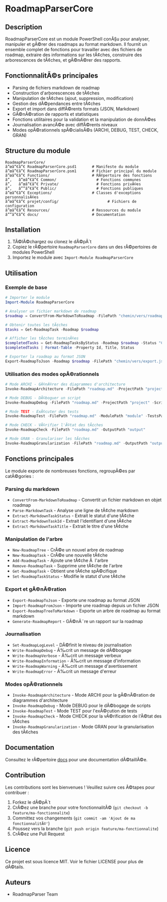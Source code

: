 # RoadmapParserCore

## Description

RoadmapParserCore est un module PowerShell conÃ§u pour analyser, manipuler et gÃ©rer des roadmaps au format markdown. Il fournit un ensemble complet de fonctions pour travailler avec des fichiers de roadmap, extraire des informations sur les tÃ¢ches, construire des arborescences de tÃ¢ches, et gÃ©nÃ©rer des rapports.

## FonctionnalitÃ©s principales

- Parsing de fichiers markdown de roadmap
- Construction d'arborescences de tÃ¢ches
- Manipulation de tÃ¢ches (ajout, suppression, modification)
- Gestion des dÃ©pendances entre tÃ¢ches
- Export et import dans diffÃ©rents formats (JSON, Markdown)
- GÃ©nÃ©ration de rapports et statistiques
- Fonctions utilitaires pour la validation et la manipulation de donnÃ©es
- Journalisation avancÃ©e avec diffÃ©rents niveaux
- Modes opÃ©rationnels spÃ©cialisÃ©s (ARCHI, DEBUG, TEST, CHECK, GRAN)

## Structure du module

```
RoadmapParserCore/
â”œâ”€â”€ RoadmapParserCore.psd1       # Manifeste du module
â”œâ”€â”€ RoadmapParserCore.psm1       # Fichier principal du module
â”œâ”€â”€ Functions/                   # RÃ©pertoire des fonctions
â”‚   â”œâ”€â”€ Common/                  # Fonctions communes
â”‚   â”œâ”€â”€ Private/                 # Fonctions privÃ©es
â”‚   â””â”€â”€ Public/                  # Fonctions publiques
â”œâ”€â”€ Exceptions/                  # Classes d'exceptions personnalisÃ©es
â”œâ”€â”€ projet/config/                      # Fichiers de configuration
â”œâ”€â”€ Resources/                   # Ressources du module
â””â”€â”€ docs/                        # Documentation
```

## Installation

1. TÃ©lÃ©chargez ou clonez le dÃ©pÃ´t
2. Copiez le rÃ©pertoire `RoadmapParserCore` dans un des rÃ©pertoires de modules PowerShell
3. Importez le module avec `Import-Module RoadmapParserCore`

## Utilisation

### Exemple de base

```powershell
# Importer le module
Import-Module RoadmapParserCore

# Analyser un fichier markdown de roadmap
$roadmap = ConvertFrom-MarkdownToRoadmap -FilePath "chemin/vers/roadmap.md"

# Obtenir toutes les tÃ¢ches
$tasks = Get-RoadmapTask -Roadmap $roadmap

# Afficher les tÃ¢ches terminÃ©es
$completedTasks = Get-RoadmapTasksByStatus -Roadmap $roadmap -Status "Complete"
$completedTasks | Format-Table -Property Id, Title, Status

# Exporter la roadmap au format JSON
Export-RoadmapToJson -Roadmap $roadmap -FilePath "chemin/vers/export.json"
```

### Utilisation des modes opÃ©rationnels

```powershell
# Mode ARCHI - GÃ©nÃ©rer des diagrammes d'architecture
Invoke-RoadmapArchitecture -FilePath "roadmap.md" -ProjectPath "project" -OutputPath "output"

# Mode DEBUG - DÃ©boguer un script
Invoke-RoadmapDebug -FilePath "roadmap.md" -ProjectPath "project" -ScriptPath "script.ps1" -OutputPath "output"

# Mode TEST - ExÃ©cuter des tests
Invoke-RoadmapTest -FilePath "roadmap.md" -ModulePath "module" -TestsPath "tests" -OutputPath "output"

# Mode CHECK - VÃ©rifier l'Ã©tat des tÃ¢ches
Invoke-RoadmapCheck -FilePath "roadmap.md" -OutputPath "output"

# Mode GRAN - Granulariser les tÃ¢ches
Invoke-RoadmapGranularization -FilePath "roadmap.md" -OutputPath "output"
```

## Fonctions principales

Le module exporte de nombreuses fonctions, regroupÃ©es par catÃ©gories :

### Parsing du markdown

- `ConvertFrom-MarkdownToRoadmap` - Convertit un fichier markdown en objet roadmap
- `Parse-MarkdownTask` - Analyse une ligne de tÃ¢che markdown
- `Extract-MarkdownTaskStatus` - Extrait le statut d'une tÃ¢che
- `Extract-MarkdownTaskId` - Extrait l'identifiant d'une tÃ¢che
- `Extract-MarkdownTaskTitle` - Extrait le titre d'une tÃ¢che

### Manipulation de l'arbre

- `New-RoadmapTree` - CrÃ©e un nouvel arbre de roadmap
- `New-RoadmapTask` - CrÃ©e une nouvelle tÃ¢che
- `Add-RoadmapTask` - Ajoute une tÃ¢che Ã  l'arbre
- `Remove-RoadmapTask` - Supprime une tÃ¢che de l'arbre
- `Get-RoadmapTask` - Obtient une tÃ¢che spÃ©cifique
- `Set-RoadmapTaskStatus` - Modifie le statut d'une tÃ¢che

### Export et gÃ©nÃ©ration

- `Export-RoadmapToJson` - Exporte une roadmap au format JSON
- `Import-RoadmapFromJson` - Importe une roadmap depuis un fichier JSON
- `Export-RoadmapTreeToMarkdown` - Exporte un arbre de roadmap au format markdown
- `Generate-RoadmapReport` - GÃ©nÃ¨re un rapport sur la roadmap

### Journalisation

- `Set-RoadmapLogLevel` - DÃ©finit le niveau de journalisation
- `Write-RoadmapDebug` - Ã‰crit un message de dÃ©bogage
- `Write-RoadmapVerbose` - Ã‰crit un message verbeux
- `Write-RoadmapInformation` - Ã‰crit un message d'information
- `Write-RoadmapWarning` - Ã‰crit un message d'avertissement
- `Write-RoadmapError` - Ã‰crit un message d'erreur

### Modes opÃ©rationnels

- `Invoke-RoadmapArchitecture` - Mode ARCHI pour la gÃ©nÃ©ration de diagrammes d'architecture
- `Invoke-RoadmapDebug` - Mode DEBUG pour le dÃ©bogage de scripts
- `Invoke-RoadmapTest` - Mode TEST pour l'exÃ©cution de tests
- `Invoke-RoadmapCheck` - Mode CHECK pour la vÃ©rification de l'Ã©tat des tÃ¢ches
- `Invoke-RoadmapGranularization` - Mode GRAN pour la granularisation des tÃ¢ches

## Documentation

Consultez le rÃ©pertoire [docs](docs) pour une documentation dÃ©taillÃ©e.

## Contribution

Les contributions sont les bienvenues ! Veuillez suivre ces Ã©tapes pour contribuer :

1. Forkez le dÃ©pÃ´t
2. CrÃ©ez une branche pour votre fonctionnalitÃ© (`git checkout -b feature/ma-fonctionnalite`)
3. Committez vos changements (`git commit -am 'Ajout de ma fonctionnalitÃ©'`)
4. Poussez vers la branche (`git push origin feature/ma-fonctionnalite`)
5. CrÃ©ez une Pull Request

## Licence

Ce projet est sous licence MIT. Voir le fichier LICENSE pour plus de dÃ©tails.

## Auteurs

- RoadmapParser Team
